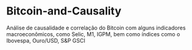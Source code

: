 # Bitcoin-and-Causality
 Análise de causalidade e correlação do Bitcoin com alguns indicadores macroeconômicos, como Selic, M1, IGPM, bem como índices como o Ibovespa, Ouro/USD, S&P GSCI
